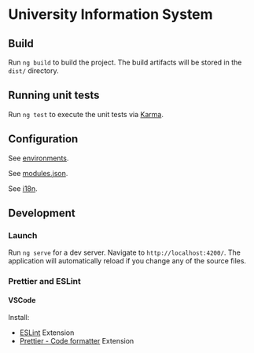 # University Information System

## Build

Run `ng build` to build the project. The build artifacts will be stored in the `dist/` directory.

## Running unit tests

Run `ng test` to execute the unit tests via [Karma](https://karma-runner.github.io).

## Configuration

See [environments](src/environments).

See [modules.json](src/assets/modules.json).

See [i18n](src/assets/i18n).

## Development

### Launch

Run `ng serve` for a dev server. Navigate to `http://localhost:4200/`. The application will automatically reload if you change any of the source files.

### Prettier and ESLint

#### VSCode

Install:

- [ESLint](https://marketplace.visualstudio.com/items?itemName=dbaeumer.vscode-eslint) Extension
- [Prettier - Code formatter](https://marketplace.visualstudio.com/items?itemName=esbenp.prettier-vscode) Extension
